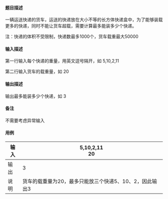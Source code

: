 #### 题目描述

一辆运送快递的货车，运送的快递放在大小不等的长方体快递盒中，为了能够装载更多的快递，同时不能让货车超载，需要计算最多能装多少个快递。

注：快递的体积不受限制，快递数最多1000个，货车载重最大50000

#### 输入描述

第一行输入每个快递的重量，用英文逗号隔开，如 5,10,2,11

第二行输入货车的载重量，如 20

#### 输出描述

输出最多能装多少个快递，如 3

#### 备注

不需要考虑异常输入

#### 用例


| 输入 | 5,10,2,11<br/>20                                        |
| ------ | --------------------------------------------------------- |
| 输出 | 3                                                       |
| 说明 | 货车的载重量为20，最多只能放三个快递5、10、2，因此输出3 |
